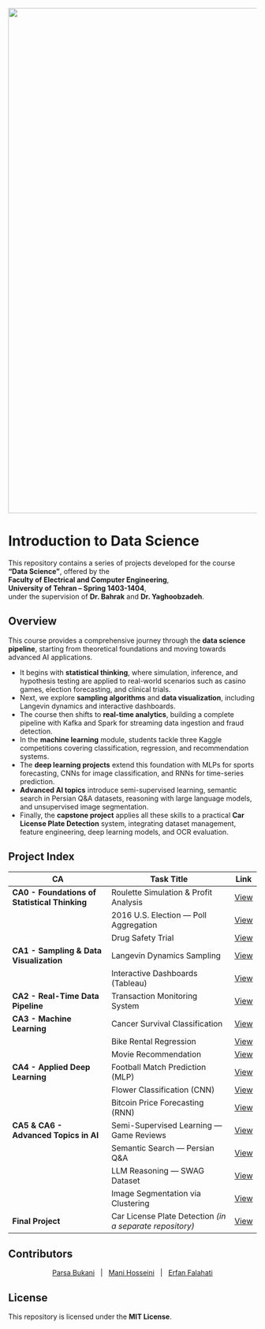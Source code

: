 <p align="center">
<img width="1536" height="1024" alt="Image" src="https://github.com/user-attachments/assets/1dddcb8b-530c-40fc-9675-69f311a1ed4e" />
</p>

# Introduction to Data Science

This repository contains a series of projects developed for the course  
**“Data Science”**, offered by the  
**Faculty of Electrical and Computer Engineering**,  
**University of Tehran – Spring 1403-1404**,  
under the supervision of **Dr. Bahrak** and **Dr. Yaghoobzadeh**.

## Overview

This course provides a comprehensive journey through the **data science pipeline**, starting from theoretical foundations and moving towards advanced AI applications.  

- It begins with **statistical thinking**, where simulation, inference, and hypothesis testing are applied to real-world scenarios such as casino games, election forecasting, and clinical trials.  
- Next, we explore **sampling algorithms** and **data visualization**, including Langevin dynamics and interactive dashboards.  
- The course then shifts to **real-time analytics**, building a complete pipeline with Kafka and Spark for streaming data ingestion and fraud detection.  
- In the **machine learning** module, students tackle three Kaggle competitions covering classification, regression, and recommendation systems.  
- The **deep learning projects** extend this foundation with MLPs for sports forecasting, CNNs for image classification, and RNNs for time-series prediction.  
- **Advanced AI topics** introduce semi-supervised learning, semantic search in Persian Q&A datasets, reasoning with large language models, and unsupervised image segmentation.  
- Finally, the **capstone project** applies all these skills to a practical **Car License Plate Detection** system, integrating dataset management, feature engineering, deep learning models, and OCR evaluation.  


## Project Index

| CA | Task Title | Link |
|----|---------------|------|
| **CA0 - Foundations of Statistical Thinking** | Roulette Simulation & Profit Analysis | [View](https://github.com/erfan-f/DataScience-Course/tree/main/Foundations%20of%20Statistical%20Thinking/Roulette%20Simulation%20%26%20Profit%20Analysis) |
|       | 2016 U.S. Election — Poll Aggregation | [View](https://github.com/erfan-f/DataScience-Course/tree/main/Foundations%20of%20Statistical%20Thinking/2016%20US%20Election%20Prediction) |
|       | Drug Safety Trial  | [View](https://github.com/erfan-f/DataScience-Course/tree/main/Foundations%20of%20Statistical%20Thinking/Drug%20Safety%20Trial) |
| **CA1 - Sampling & Data Visualization** | Langevin Dynamics Sampling | [View](https://github.com/erfan-f/DataScience-Course/tree/main/Sampling%20%26%20Data%20Visualization/Langevin%20Dynamics%20Sampling) |
|       | Interactive Dashboards (Tableau) | [View](https://github.com/erfan-f/DataScience-Course/tree/main/Sampling%20%26%20Data%20Visualization/Airbnb%20Data%20Storytelling%20with%20Tableau) |
| **CA2 - Real-Time Data Pipeline** | Transaction Monitoring System | [View](https://github.com/erfan-f/DataScience-Course/tree/main/Real-Time%20Data%20Pipeline) |
| **CA3 - Machine Learning** | Cancer Survival Classification | [View](https://github.com/erfan-f/DataScience-Course/tree/main/Machine%20Learning/Cancer%20Survival%20Classification) |
|       | Bike Rental Regression | [View](https://github.com/erfan-f/DataScience-Course/tree/main/Machine%20Learning/Bike%20Rental%20Regression) |
|       | Movie Recommendation | [View](https://github.com/erfan-f/DataScience-Course/tree/main/Machine%20Learning/Movie%20Recommendation%20System) |
| **CA4 - Applied Deep Learning** | Football Match Prediction (MLP) | [View](https://github.com/erfan-f/DataScience-Course/tree/main/Applied%20Deep%20Learning/Football%20Match%20Outcome%20Prediction) |
|       | Flower Classification (CNN) | [View](https://github.com/erfan-f/DataScience-Course/tree/main/Applied%20Deep%20Learning/Flower%20Classification%20with%20CNNs) |
|       | Bitcoin Price Forecasting (RNN) | [View](https://github.com/erfan-f/DataScience-Course/tree/main/Applied%20Deep%20Learning/Bitcoin%20Price%20Forecasting%20with%20RNNs) |
| **CA5 & CA6 - Advanced Topics in AI** | Semi-Supervised Learning — Game Reviews | [View](https://github.com/erfan-f/DataScience-Course/tree/main/Advanced%20Topics%20in%20Artificial%20Intelligence/Video%20Game%20Review%20Score%20Prediction) |
|       | Semantic Search — Persian Q&A | [View](https://github.com/erfan-f/DataScience-Course/tree/main/Advanced%20Topics%20in%20Artificial%20Intelligence/Semantic%20Search%20on%20NiniSite) |
|       | LLM Reasoning — SWAG Dataset | [View](https://github.com/erfan-f/DataScience-Course/tree/main/Advanced%20Topics%20in%20Artificial%20Intelligence/LLM%20for%20Multiple-Choice%20Reasoning) |
|       | Image Segmentation via Clustering | [View](https://github.com/erfan-f/DataScience-Course/tree/main/Advanced%20Topics%20in%20Artificial%20Intelligence/Image%20Segmentation%20Using%20Clustering) |
| **Final Project** | Car License Plate Detection *(in a separate repository)* | [View](https://github.com/manih1384/Car-License-Plate-Detection) |



## Contributors

<div align="center">
<a href="https://github.com/ParsaBukani">Parsa Bukani</a> &nbsp;&nbsp;|&nbsp;&nbsp;
<a href="https://github.com/manih1384">Mani Hosseini</a> &nbsp;&nbsp;|&nbsp;&nbsp;
<a href="https://github.com/erfan-f">Erfan Falahati</a>
</div>

## License

This repository is licensed under the **MIT License**.

